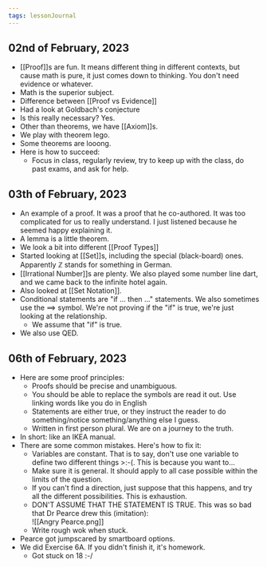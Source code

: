 ```yaml
---
tags: lessonJournal
---
```


## 02nd of February, 2023

- [[Proof]]s are fun. It means different thing in different contexts, but cause math is pure, it just comes down to thinking. You don't need evidence or whatever.
- Math is the superior subject.
- Difference between [[Proof vs Evidence]]
- Had a look at Goldbach's conjecture
- Is this really necessary? Yes.
- Other than theorems, we have [[Axiom]]s.
- We play with theorem lego.
- Some theorems are looong.
- Here is how to succeed:
    - Focus in class, regularly review, try to keep up with the class, do past exams, and ask for help.

## 03th of February, 2023

- An example of a proof. It was a proof that he co-authored. It was too complicated for us to really understand. I just listened because he seemed happy explaining it.
- A lemma is a little theorem.
- We look a bit into different [[Proof Types]]
- Started looking at [[Set]]s, including the special (black-board) ones. Apparently $\mathbb{Z}$ stands for something in German.
- [[Irrational Number]]s are plenty. We also played some number line dart, and we came back to the infinite hotel again.
- Also looked at [[Set Notation]].
- Conditional statements are "if ... then ..." statements. We also sometimes use the $\implies$ symbol. We're not proving if the "if" is true, we're just looking at the relationship.
    - We assume that "if" is true.
- We also use QED.

## 06th of February, 2023

- Here are some proof principles:
    - Proofs should be precise and unambiguous.
    - You should be able to replace the symbols are read it out. Use linking words like you do in English
    - Statements are either true, or they instruct the reader to do something/notice something/anything else I guess.
    - Written in first person plural. We are on a journey to the truth.
- In short: like an IKEA manual.
- There are some common mistakes. Here's how to fix it:
    - Variables are constant. That is to say, don't use one variable to define two different things >:-(. This is because you want to...
    - Make sure it is general. It should apply to all case possible within the limits of the question.
    - If you can't find a direction, just suppose that this happens, and try all the different possibilities. This is exhaustion.
    - DON'T ASSUME THAT THE STATEMENT IS TRUE. This was so bad that Dr Pearce drew this (imitation):  
      ![[Angry Pearce.png]]
    - Write rough wok when stuck.
- Pearce got jumpscared by smartboard options.
- We did Exercise 6A. If you didn't finish it, it's homework.
    - Got stuck on 18 :-/